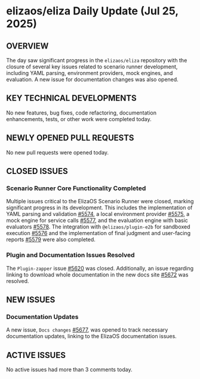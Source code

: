 # elizaos/eliza Daily Update (Jul 25, 2025)
## OVERVIEW 
The day saw significant progress in the `elizaos/eliza` repository with the closure of several key issues related to scenario runner development, including YAML parsing, environment providers, mock engines, and evaluation. A new issue for documentation changes was also opened.

## KEY TECHNICAL DEVELOPMENTS

No new features, bug fixes, code refactoring, documentation enhancements, tests, or other work were completed today.

## NEWLY OPENED PULL REQUESTS
No new pull requests were opened today.

## CLOSED ISSUES

### Scenario Runner Core Functionality Completed
Multiple issues critical to the ElizaOS Scenario Runner were closed, marking significant progress in its development. This includes the implementation of YAML parsing and validation [#5574](https://github.com/elizaos/eliza/issues/5574), a local environment provider [#5575](https://github.com/elizaos/eliza/issues/5575), a mock engine for service calls [#5577](https://github.com/elizaos/eliza/issues/5577), and the evaluation engine with basic evaluators [#5578](https://github.com/elizaos/eliza/issues/5578). The integration with `@elizaos/plugin-e2b` for sandboxed execution [#5576](https://github.com/elizaos/eliza/issues/5576) and the implementation of final judgment and user-facing reports [#5579](https://github.com/elizaos/eliza/issues/5579) were also completed.

### Plugin and Documentation Issues Resolved
The `Plugin-zapper` issue [#5620](https://github.com/elizaos/eliza/issues/5620) was closed. Additionally, an issue regarding linking to download whole documentation in the new docs site [#5672](https://github.com/elizaos/eliza/issues/5672) was resolved.

## NEW ISSUES

### Documentation Updates
A new issue, `Docs changes` [#5677](https://github.com/elizaos/eliza/issues/5677), was opened to track necessary documentation updates, linking to the ElizaOS documentation issues.

## ACTIVE ISSUES

No active issues had more than 3 comments today.